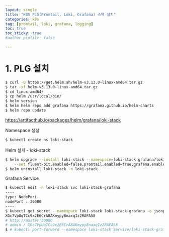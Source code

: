 ```yaml
---
layout: single
title: "K8S PLG(Promtail, Loki, Grafana) 스택 설치"
categories: k8s
tag: [promtail, loki, grafana, logging]
toc: true
toc_sticky: true
#author_profile: false

---
```




# 1. PLG 설치

```bash
$ curl -O https://get.helm.sh/helm-v3.13.0-linux-amd64.tar.gz
$ tar -xf helm-v3.13.0-linux-amd64.tar.gz
$ cd linux-amd64/
$ cp helm /usr/local/bin/
$ helm version
$ helm helm repo add grafana https://grafana.github.io/helm-charts
$ helm repo update
```

https://artifacthub.io/packages/helm/grafana/loki-stack

Namespace 생성

```bash
$ kubectl create ns loki-stack
```



Helm 설치 - loki-stack

```bash
$ helm upgrade --install loki-stack --namespace=loki-stack grafana/loki-stack \
    --set fluent-bit.enabled=false,promtail.enabled=true,grafana.enabled=true 
$ helm uninstall loki-stack -n loki-stack
```



Grafana Service

```bash
$ kubectl edit -n loki-stack svc loki-stack-grafana
----
type: NodePort
nodePort : 30000
----
$ kubectl get secret --namespace loki-stack loki-stack-grafana -o jsonpath="{.data.admin-password}" | base64 --decode ; echo
XGc7VpUqTCc9x2E6CrA8AKmypy8naxqIz2RAFA58
# http://master:30000
# admin / XGc7VpUqTCc9x2E6CrA8AKmypy8naxqIz2RAFA58
$ # kubectl port-forward --namespace loki-stack service/loki-stack-grafana 30000:80
```

